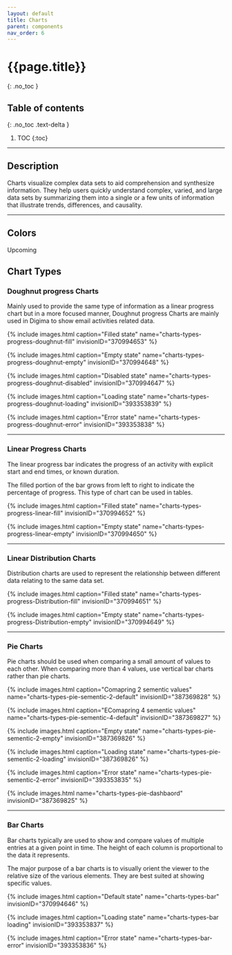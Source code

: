 ```yaml
---
layout: default
title: Charts
parent: components
nav_order: 6
---
```


# {{page.title}}
{: .no_toc }

## Table of contents
{: .no_toc .text-delta }

1. TOC
{:toc}

---

## Description

Charts visualize complex data sets to aid comprehension and synthesize information. They help users quickly understand complex, varied, and large data sets by summarizing them into a single or a few units of information that illustrate trends, differences, and causality.

---

## Colors

Upcoming

## Chart Types

### Doughnut progress Charts

Mainly used to provide the same type of information as a linear progress chart but in a more focused manner, Doughnut progress Charts are mainly used in Digima to show email activities related data.

{% include images.html caption="Filled state" name="charts-types-progress-doughnut-fill" invisionID="370994653" %}

{% include images.html caption="Empty state" name="charts-types-progress-doughnut-empty" invisionID="370994648" %}

{% include images.html caption="Disabled state" name="charts-types-progress-doughnut-disabled" invisionID="370994647" %}

{% include images.html caption="Loading state" name="charts-types-progress-doughnut-loading" invisionID="393353839" %}

{% include images.html caption="Error state" name="charts-types-progress-doughnut-error" invisionID="393353838" %}

---

### Linear Progress Charts

The linear progress bar indicates the progress of an activity with explicit start and end times, or known duration.

The filled portion of the bar grows from left to right to indicate the percentage of progress. This type of chart can be used in tables.

{% include images.html caption="Filled state" name="charts-types-progress-linear-fill" invisionID="370994652" %}

{% include images.html caption="Empty state" name="charts-types-progress-linear-empty" invisionID="370994650" %}

---

### Linear Distribution Charts

Distribution charts are used to represent the relationship between different data relating to the same data set.

{% include images.html caption="Filled state" name="charts-types-progress-Distribution-fill" invisionID="370994651" %}

{% include images.html caption="Empty state" name="charts-types-progress-Distribution-empty" invisionID="370994649" %}

---

### Pie Charts

Pie charts should be used when comparing a small amount of values to each other. 
When comparing more than 4 values, use vertical bar charts rather than pie charts.

{% include images.html caption="Comapring 2 sementic values" name="charts-types-pie-sementic-2-default" invisionID="387369828" %}

{% include images.html caption="EComapring 4 sementic values" name="charts-types-pie-sementic-4-default" invisionID="387369827" %}

{% include images.html caption="Empty state" name="charts-types-pie-sementic-2-empty" invisionID="387369826" %}

{% include images.html caption="Loading state" name="charts-types-pie-sementic-2-loading" invisionID="387369826" %}

{% include images.html caption="Error state" name="charts-types-pie-sementic-2-error" invisionID="393353835" %}

{% include images.html name="charts-types-pie-dashbaord" invisionID="387369825" %}

---

### Bar Charts

Bar charts typically are used to show and compare values of multiple entries at a given point in time.
The height of each column is proportional to the data it represents.

The major purpose of a bar charts is to visually orient the viewer to the relative size of the various elements. They are best suited at showing specific values.

{% include images.html caption="Default state" name="charts-types-bar" invisionID="370994646" %}

{% include images.html caption="Loading state" name="charts-types-bar loading" invisionID="393353837" %}

{% include images.html caption="Error state" name="charts-types-bar-error" invisionID="393353836" %}
